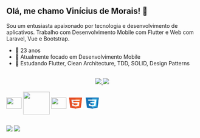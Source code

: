 ## Olá, me chamo Vinícius de Morais! 👋

Sou um entusiasta apaixonado por tecnologia e desenvolvimento de aplicativos.
Trabalho com Desenvolvimento Mobile com Flutter e Web com Laravel, Vue e Bootstrap.

- 🎂 23 anos
- 📱 Atualmente focado em Desenvolvimento Mobile
- 📘 Estudando Flutter, Clean Architecture, TDD, SOLID, Design Patterns

<div align="center" style="display: inline_block"><br>
  <a href="https://github.com/viniciusmoraisxd">
    <img height="150em" src="https://github-readme-stats.vercel.app/api?username=viniciusmoraisxd&show_icons=true&theme=dark"/>
    <img height="150em" src="https://github-readme-stats.vercel.app/api/top-langs/?username=viniciusmoraisxd&layout=compact&show_icons=true&theme=dark"/>
  </a>
</div>
  
<div style="display: inline_block"><br>
  <img align="center" height="30" width="40" src="https://cdn.jsdelivr.net/gh/devicons/devicon/icons/flutter/flutter-original.svg" />
  <img align="center" height="60" width="70" src="https://cdn.jsdelivr.net/gh/devicons/devicon/icons/dart/dart-plain-wordmark.svg" />
  <img align="center" height="30" width="40" src="https://cdn.jsdelivr.net/gh/devicons/devicon/icons/laravel/laravel-plain-wordmark.svg" />
  <img align="center" alt="Rafa-HTML" height="30" width="40" src="https://raw.githubusercontent.com/devicons/devicon/master/icons/html5/html5-original.svg">
  <img align="center" alt="Rafa-CSS" height="30" width="40" src="https://raw.githubusercontent.com/devicons/devicon/master/icons/css3/css3-original.svg">
</div>
    
  ##
 <div>
   
  <a href = "mailto:viniciusmoraisxd@gmail.com"><img src="https://img.shields.io/badge/Gmail-D14836?style=for-the-badge&logo=gmail&logoColor=white" target="_blank"></a>
  <a href="https://www.linkedin.com/in/vinicius-morais12" target="_blank"><img src="https://img.shields.io/badge/-LinkedIn-%230077B5?style=for-the-badge&logo=linkedin&logoColor=white"></a>  
  </div>
